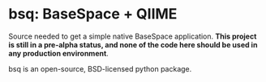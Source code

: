 bsq: BaseSpace + QIIME
======================

Source needed to get a simple native BaseSpace application. **This project is
still in a pre-alpha status, and none of the code here should be used in any
production environment**.

bsq is an open-source, BSD-licensed python package.
